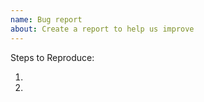 ```yaml
---
name: Bug report
about: Create a report to help us improve
---
```


<!--
Thanks for contributing to the PokéAPI project. To make sure we're effective, please check the following:

- Make sure your issue hasn't already been submitted on the issues tab. (It has search functionality!)
- Provide a clear description of the issue.
- Provide a clear description of the steps to reproduce.
- Provide a clear description of the expected behavior.

Thank you!
-->

Steps to Reproduce:

1.
2.